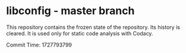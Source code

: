 # libconfig - master branch

This repository contains the frozen state of the repository.
Its history is cleared. It is used only for static code
analysis with Codacy.

Commit Time: 1727793799